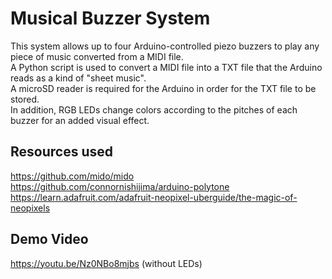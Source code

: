 # Musical Buzzer System
This system allows up to four Arduino-controlled piezo buzzers to play any piece of music converted from a MIDI file. \
A Python script is used to convert a MIDI file into a TXT file that the Arduino reads as a kind of "sheet music". \
A microSD reader is required for the Arduino in order for the TXT file to be stored. \
In addition, RGB LEDs change colors according to the pitches of each buzzer for an added visual effect.

## Resources used
https://github.com/mido/mido \
https://github.com/connornishijima/arduino-polytone \
https://learn.adafruit.com/adafruit-neopixel-uberguide/the-magic-of-neopixels

## Demo Video
https://youtu.be/Nz0NBo8mjbs (without LEDs)

